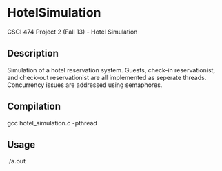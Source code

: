 HotelSimulation
===============

CSCI 474 Project 2 (Fall 13) - Hotel Simulation

Description
-----------
Simulation of a hotel reservation system. Guests,
check-in reservationist, and check-out reservationist
are all implemented as seperate threads. Concurrency
issues are addressed using semaphores.

Compilation
-----------
gcc hotel_simulation.c -pthread

Usage
-----
./a.out
